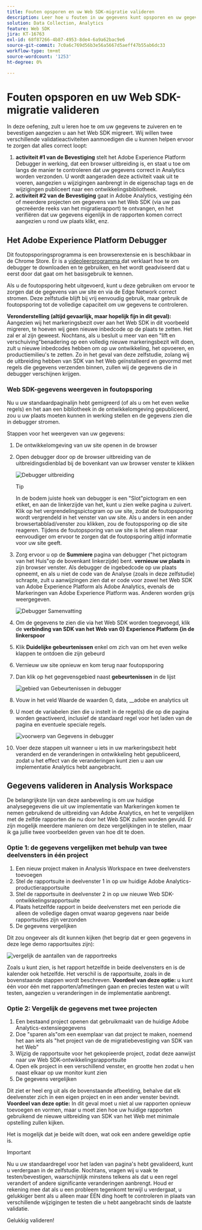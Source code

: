 ```yaml
---
title: Fouten opsporen en uw Web SDK-migratie valideren
description: Leer hoe u fouten in uw gegevens kunt opsporen en uw gegevens kunt valideren wanneer u naar de webpagina SDK gaat
solution: Data Collection, Analytics
feature: Web SDK
jira: KT-16763
exl-id: 68f87266-4b87-4953-8de4-6a9a62bac9e6
source-git-commit: 7c0a6c769d56b3e56a5667d5aeff47b55ab6dc33
workflow-type: tm+mt
source-wordcount: '1253'
ht-degree: 0%

---
```


# Fouten opsporen en uw Web SDK-migratie valideren

In deze oefening, zult u leren hoe te om uw gegevens te zuiveren en te bevestigen aangezien u aan het Web SDK migreert. Wij willen twee verschillende validatieactiviteiten aanmoedigen die u kunnen helpen ervoor te zorgen dat alles correct loopt:

1. **activiteit #1 van de Bevestiging** stelt het Adobe Experience Platform Debugger in werking, dat een browser uitbreiding is, en staat u toe om langs de manier te controleren dat uw gegevens correct in Analytics worden verzonden. U wordt aangeraden deze activiteit vaak uit te voeren, aangezien u wijzigingen aanbrengt in de eigenschap tags en de wijzigingen publiceert naar een ontwikkelingsbibliotheek.
1. **activiteit #2 van de Bevestiging** gaat in Adobe Analytics, vestiging één of meerdere projecten om gegevens van het Web SDK (via uw pas gecreëerde reeks van het migratierapport) te ontvangen, en het verifiëren dat uw gegevens eigenlijk in de rapporten komen correct aangezien u rond uw plaats klikt, enz.

## Het Adobe Experience Platform Debugger

Dit foutopsporingsprogramma is een browserextensie en is beschikbaar in de Chrome Store. Er is a [ videoleerprogramma ](https://experienceleague.adobe.com/en/docs/platform-learn/data-collection/debugger/overview) dat verklaart hoe te om debugger te downloaden en te gebruiken, en het wordt geadviseerd dat u eerst door dat gaat om het basisgebruik te kennen.

Als u de foutopsporing hebt uitgevoerd, kunt u deze gebruiken om ervoor te zorgen dat de gegevens van uw site en via de Edge Network correct stromen. Deze zelfstudie blijft bij vrij eenvoudig gebruik, maar gebruik de foutopsporing tot de volledige capaciteit om uw gegevens te controleren.

**Veronderstelling (altijd gevaarlijk, maar hopelijk fijn in dit geval):** Aangezien wij het markeringsbezit over aan het Web SDK in dit voorbeeld migreren, te hoeven wij geen nieuwe inbedcode op de plaats te zetten. Het zal er al zijn geweest. Nochtans, als u besluit u meer van een &quot;lift en verschuiving&quot;benadering op een volledig nieuwe markeringsbezit wilt doen, zult u nieuwe inbedcodes hebben om op uw ontwikkeling, het opvoeren, en productiemilieu&#39;s te zetten. Zo in het geval van deze zelfstudie, zolang wij de uitbreiding hebben van SDK van het Web geïnstalleerd en gevormd met regels die gegevens verzenden binnen, zullen wij de gegevens die in debugger verschijnen krijgen.

### Web SDK-gegevens weergeven in foutopsporing

Nu u uw standaardpaginalijn hebt gemigreerd (of als u om het even welke regels) en het aan een bibliotheek in de ontwikkelomgeving gepubliceerd, zou u uw plaats moeten kunnen in werking stellen en de gegevens zien die in debugger stromen.

Stappen voor het weergeven van uw gegevens:

1. De ontwikkelomgeving van uw site openen in de browser
1. Open debugger door op de browser uitbreiding van de uitbreidingsdienblad bij de bovenkant van uw browser venster te klikken

   ![ Debugger uitbreiding ](assets/debugger-extension.jpg)

   >[!TIP]
   >
   >In de bodem juiste hoek van debugger is een &quot;Slot&quot;pictogram en een etiket, en aan de linkerzijde van het, kunt u zien welke pagina u zuivert. Klik op het vergrendelingspictogram op uw site, zodat de foutopsporing wordt vergrendeld in het venster van uw site. Als u anders in een ander browsertabblad/venster zou klikken, zou de foutopsporing op die site reageren. Tijdens de foutopsporing van uw site is het alleen maar eenvoudiger om ervoor te zorgen dat de foutopsporing altijd informatie voor uw site geeft.

1. Zorg ervoor u op de **Summiere** pagina van debugger (&quot;het pictogram van het Huis&quot;op de bovenkant linkerzijde) bent. **vernieuw uw plaats** in zijn browser venster. Als debugger de ingebedcode op uw plaats opneemt, en als u niet de code van de Analyse (zoals in deze zelfstudie) schrapte, zult u aanwijzingen zien dat er code voor zowel het Web SDK van Adobe Experience Platform als Adobe Analytics, evenals de Markeringen van Adobe Experience Platform was. Anderen worden grijs weergegeven.

   ![ Debugger Samenvatting ](assets/debugger-summary.jpg)

1. Om de gegevens te zien die via het Web SDK worden toegevoegd, klik de **verbinding van SDK van het Web van 0&rbrace; Experience Platform &lbrace;in de linkerspoor**
1. Klik **Duidelijke gebeurtenissen** enkel om zich van om het even welke klappen te ontdoen die zijn gebeurd
1. Vernieuw uw site opnieuw en kom terug naar foutopsporing
1. Dan klik op het gegevensgebied naast **gebeurtenissen** in de lijst

   ![ gebied van Gebeurtenissen in debugger ](assets/events-field-in-debugger.jpg)

1. Vouw in het veld Waarde de waarden 0, data, __adobe en analytics uit
1. U moet de variabelen zien die u instelt in de regel(s) die op die pagina worden geactiveerd, inclusief de standaard regel voor het laden van de pagina en eventuele speciale regels.

   ![ voorwerp van Gegevens in debugger ](assets/data-object-in-debugger.jpg)

1. Voer deze stappen uit wanneer u iets in uw markeringsbezit hebt veranderd en de veranderingen in ontwikkeling hebt gepubliceerd, zodat u het effect van de veranderingen kunt zien u aan uw implementatie Analytics hebt aangebracht.

## Gegevens valideren in Analysis Workspace

De belangrijkste lijn van deze aanbeveling is om uw huidige analysegegevens die uit uw implementatie van Markeringen komen te nemen gebruikend de uitbreiding van Adobe Analytics, en het te vergelijken met de zelfde rapporten die nu door het Web SDK zullen worden gevuld.
Er zijn mogelijk meerdere manieren om deze vergelijkingen in te stellen, maar ik ga jullie twee voorbeelden geven van hoe dit te doen.

### Optie 1: de gegevens vergelijken met behulp van twee deelvensters in één project

1. Een nieuw project maken in Analysis Workspace en twee deelvensters toevoegen
1. Stel de rapportsuite in deelvenster 1 in op uw huidige Adobe Analytics-productierapportsuite
1. Stel de rapportsuite in deelvenster 2 in op uw nieuwe Web SDK-ontwikkelingsrapportsuite
1. Plaats hetzelfde rapport in beide deelvensters met een periode die alleen de volledige dagen omvat waarop gegevens naar beide rapportsuites zijn verzonden
1. De gegevens vergelijken

Dit zou ongeveer als dit kunnen kijken (het begrip dat er geen gegevens in deze lege demo rapportsuites zijn):

![ vergelijk de aantallen van de rapportreeks ](assets/compare-report-suite-numbers-panels.jpg)

Zoals u kunt zien, is het rapport hetzelfde in beide deelvensters en is de kalender ook hetzelfde. Het verschil is de rapportsuite, zoals in de bovenstaande stappen wordt beschreven.
**Voordeel van deze optie:** u kunt één voor één met rapporten/afmetingen gaan en precies testen wat u wilt testen, aangezien u veranderingen in de implementatie aanbrengt.

### Optie 2: Vergelijk de gegevens met twee projecten

1. Een bestaand project openen dat gebruikmaakt van de huidige Adobe Analytics-extensiegegevens
1. Doe &quot;sparen als&quot;om een exemplaar van dat project te maken, noemend het aan iets als &quot;het project van de de migratiebevestiging van SDK van het Web&quot;
1. Wijzig de rapportsuite voor het gekopieerde project, zodat deze aanwijst naar uw Web SDK-ontwikkelingsrapportsuite
1. Open elk project in een verschillend venster, en grootte hen zodat u hen naast elkaar op uw monitor kunt zien
1. De gegevens vergelijken

Dit ziet er heel erg uit als de bovenstaande afbeelding, behalve dat elk deelvenster zich in een eigen project en in een ander venster bevindt.
**Voordeel van deze optie:** In dit geval moet u niet al uw rapporten opnieuw toevoegen en vormen, maar u moet zien hoe uw huidige rapporten gebruikend de nieuwe uitbreiding van SDK van het Web met minimale opstelling zullen kijken.

Het is mogelijk dat je beide wilt doen, wat ook een andere geweldige optie is.

>[!IMPORTANT]
>
>Nu u uw standaardregel voor het laden van pagina&#39;s hebt gevalideerd, kunt u verdergaan in de zelfstudie. Nochtans, vragen wij u vaak te testen/bevestigen, waarschijnlijk minstens telkens als dat u een regel verandert of andere significante veranderingen aanbrengt. Houd er rekening mee dat als u een probleem tegenkomt terwijl u verdergaat, u gelukkiger bent als u alleen maar ÉÉN ding hoeft te controleren in plaats van verschillende wijzigingen te testen die u hebt aangebracht sinds de laatste validatie.

Gelukkig valideren!
